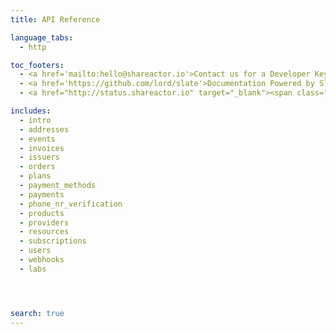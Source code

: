 ```yaml
---
title: API Reference

language_tabs:
  - http

toc_footers:
  - <a href='mailto:hello@shareactor.io'>Contact us for a Developer Key</a>
  - <a href='https://github.com/lord/slate'>Documentation Powered by Slate</a>
  - <a href="http://status.shareactor.io" target="_blank"><span class="color-dot"></span><span class="color-description"></span></a>

includes:
  - intro
  - addresses
  - events
  - invoices
  - issuers
  - orders
  - plans
  - payment_methods
  - payments
  - phone_nr_verification
  - products
  - providers
  - resources
  - subscriptions
  - users
  - webhooks
  - labs




search: true
---
```


